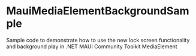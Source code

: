 # MauiMediaElementBackgroundSample
 Sample code to demonstrate how to use the new lock screen functionality and background play in .NET MAUI Community Toolkit MediaElement

